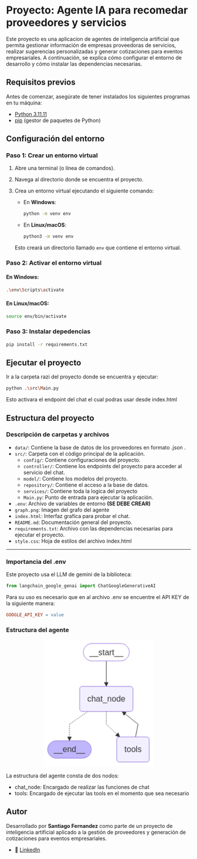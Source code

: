 # Proyecto: Agente IA para recomedar proveedores y servicios

Este proyecto es una aplicacion de agentes de inteligencia artificial que permita gestionar información de empresas proveedoras de servicios, realizar sugerencias personalizadas y generar cotizaciones para eventos empresariales. A continuación, se explica cómo configurar el entorno de desarrollo y cómo instalar las dependencias necesarias.

## Requisitos previos

Antes de comenzar, asegúrate de tener instalados los siguientes programas en tu máquina:

- [Python 3.11.11](https://www.python.org/downloads/)
- [pip](https://pip.pypa.io/en/stable/installation/) (gestor de paquetes de Python)

## Configuración del entorno

### Paso 1: Crear un entorno virtual

1. Abre una terminal (o línea de comandos).
2. Navega al directorio donde se encuentra el proyecto.
3. Crea un entorno virtual ejecutando el siguiente comando:

   - En **Windows**:

     ```bash
     python -m venv env
     ```

   - En **Linux/macOS**:

     ```bash
     python3 -m venv env
     ```

   Esto creará un directorio llamado `env` que contiene el entorno virtual.

### Paso 2: Activar el entorno virtual

#### En **Windows**:

```bash
.\env\Scripts\activate
```
#### En **Linux/macOS**:
```bash
source env/bin/activate
```
### Paso 3: Instalar depedencias
 ```bash
pip install -r requirements.txt
```

## Ejecutar el proyecto

Ir a la carpeta razi del proyecto donde se encuentra y ejecutar:
 ```bash
python .\src\Main.py
```
Esto activara el endpoint del chat el cual podras usar desde index.html

## Estructura del proyecto

### Descripción de carpetas y archivos

- `data/`: Contiene la base de datos de los proveedores en formato .json .
- `src/`: Carpeta con el código principal de la aplicación.
  - `config/`: Contiene configuraciones del proyecto.
  - `controller/`: Contiene los endpoints del proyecto para acceder al servicio del chat.
  - `model/`: Contiene los modelos del proyecto.
  - `repository/`: Contiene el acceso a la base de datos.
  - `services/`: Contiene toda la logica del proyecto
  - `Main.py`: Punto de entrada para ejecutar la aplicación.
- `.env`: Archivo de variables de entorno **(SE DEBE CREAR)**
- `graph.png`: Imagen del grafo del agente
- `index.html`: Interfaz grafica para probar el chat.
- `README.md`: Documentación general del proyecto.
- `requirements.txt`: Archivo con las dependencias necesarias para ejecutar el proyecto.
- `style.css`: Hoja de estilos del archivo index.html
---
### Importancia del .env
Este proyecto usa el LLM de gemini de la biblioteca:

```python
from langchain_google_genai import ChatGoogleGenerativeAI
```
Para su uso es necesario que en al archivo .env se encuentre el API KEY de la siguiente manera:
```.mk
GOOGLE_API_KEY = value
```
### Estructura del agente
<p align="center">
  <img src="graph.png" alt="Texto alternativo" width="300">
</p>

La estructura del agente consta de dos nodos:
- chat_node: Encargado de realizar las funciones de chat
- tools: Encargado de ejecutar las tools en el momento que sea necesario


## Autor

Desarrollado por **Santiago Fernandez** como parte de un proyecto de inteligencia artificial aplicado a la gestión de proveedores y generación de cotizaciones para eventos empresariales.

- 🔗 [LinkedIn](https://www.linkedin.com/in/santifd/)

